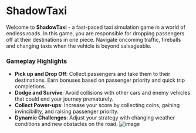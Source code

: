 # ShadowTaxi

Welcome to **ShadowTaxi** - a fast-paced taxi simulation game in a world of endless roads. In this game, you are responsible for dropping passengers off at their destinations in one piece. Navigate oncoming traffic, fireballs and changing taxis when the vehicle is beyond salvageable. 

### Gameplay Highlights
- **Pick up and Drop Off**: Collect passengers and take them to their destinations. Earn bonuses based on passenger priority and quick trip completions.
- **Dodge and Survive**: Avoid collisions with other cars and enemy vehicles that could end your journey prematurely.
- **Collect Power-ups**: Increase your score by collecting coins, gaining invincibility, and raising passenger priority.
- **Dynamic Challenges**: Adjust your strategy with changing weather conditions and new obstacles on the road.
![image](https://github.com/user-attachments/assets/136120d0-03a6-4d2c-ab36-4dd6030772f6)
